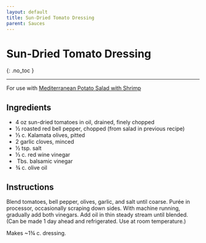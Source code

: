 ```yaml
---
layout: default
title: Sun-Dried Tomato Dressing
parent: Sauces
---
```


# Sun-Dried Tomato Dressing
{: .no_toc }

---
For use with <a href = "./../../main_meals/shrimp_potato_salad" target = "blank">Mediterranean Potato Salad with Shrimp</a>
## Ingredients
<ul>
	<li>4 oz sun-dried tomatoes in oil, drained, finely chopped</li>
	<li>½ roasted red bell pepper, chopped (from salad in previous recipe)</li>
	<li>⅓ c. Kalamata olives, pitted</li>
	<li>2 garlic cloves, minced</li>
	<li>½ tsp. salt</li>
	<li>⅓ c. red wine vinegar</li>
	<li> Tbs. balsamic vinegar</li>
	<li>¾ c. olive oil</li>
</ul>

## Instructions
Blend tomatoes, bell pepper, olives, garlic, and salt until coarse. Purée in processor, occasionally scraping down sides. With machine running, gradually add both vinegars. Add oil in thin steady stream until blended. (Can be made 1 day ahead and refrigerated. Use at room temperature.)

Makes ~1¾ c. dressing.
